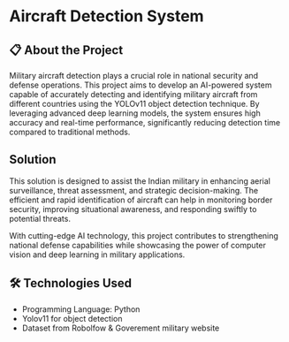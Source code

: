 # Aircraft Detection System
## 📋 About the Project
Military aircraft detection plays a crucial role in national security and defense operations. This project aims to develop an AI-powered system capable of accurately detecting and identifying military aircraft from different countries using the YOLOv11 object detection technique. By leveraging advanced deep learning models, the system ensures high accuracy and real-time performance, significantly reducing detection time compared to traditional methods.

## Solution

This solution is designed to assist the Indian military in enhancing aerial surveillance, threat assessment, and strategic decision-making. The efficient and rapid identification of aircraft can help in monitoring border security, improving situational awareness, and responding swiftly to potential threats.

With cutting-edge AI technology, this project contributes to strengthening national defense capabilities while showcasing the power of computer vision and deep learning in military applications.
## 🛠 Technologies Used

- Programming Language: Python
- Yolov11 for object detection
- Dataset from Robolfow & Goverement military website

